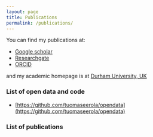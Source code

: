 ```yaml
---
layout: page
title: Publications
permalink: /publications/
---
```


You can find my publications at:

* [Google scholar](https://scholar.google.com/citations?user=K-odYUYAAAAJ&hl=en)
* [Researchgate](https://www.researchgate.net/profile/Tuomas_Eerola)
* [ORCID](https://orcid.org/0000-0002-2896-929X)

and my academic homepage is at [Durham University, UK](https://www.durham.ac.uk/staff/tuomas-eerola/)

### List of open data and code

* [https://github.com/tuomaseerola/opendata](https://github.com/tuomaseerola/opendata)

### List of publications

<script src="https://bibbase.org/show?bib=https%3A%2F%2Ftuomaseerola.github.io%2FEerola.bib&commas=true&jsonp=1&authorFirst=true"></script>
